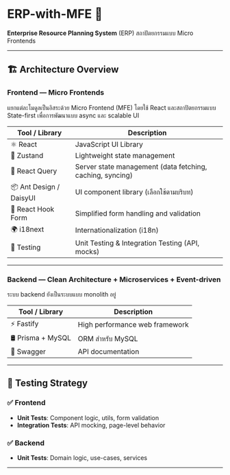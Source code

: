 # ERP-with-MFE 🧩

**Enterprise Resource Planning System** (ERP) สถาปัตยกรรมแบบ Micro Frontends 

---

## 🏗️ Architecture Overview

### Frontend — Micro Frontends
แยกแต่ละโมดูลเป็นอิสระด้วย Micro Frontend (MFE) โดยใช้ React และสถาปัตยกรรมแบบ State-first เพื่อการพัฒนาแบบ async และ scalable UI

| Tool / Library | Description |
|----------------|-------------|
| ⚛️ React        | JavaScript UI Library |
| 🧠 Zustand      | Lightweight state management |
| 🔄 React Query  | Server state management (data fetching, caching, syncing) |
| 📦 Ant Design / DaisyUI | UI component library (เลือกใช้ตามบริบท) |
| 📝 React Hook Form | Simplified form handling and validation |
| 🌍 i18next     | Internationalization (i18n) |
| 🧪 Testing      | Unit Testing & Integration Testing (API, mocks) |

---

### Backend — Clean Architecture + Microservices + Event-driven
ระบบ backend ยังเป็นระบบแบบ monolith อยู่

| Tool / Library | Description |
|----------------|-------------|
| ⚡ Fastify      | High performance web framework |
| 🛢️ Prisma + MySQL | ORM สำหรับ MySQL |
| 📘 Swagger      | API documentation | 

---

## 🧪 Testing Strategy

### ✅ Frontend
- **Unit Tests**: Component logic, utils, form validation
- **Integration Tests**: API mocking, page-level behavior

### ✅ Backend
- **Unit Tests**: Domain logic, use-cases, services

---
